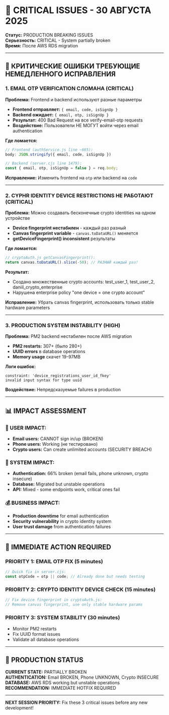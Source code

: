 # 🚨 CRITICAL ISSUES - 30 АВГУСТА 2025
**Статус:** PRODUCTION BREAKING ISSUES  
**Серьезность:** CRITICAL - System partially broken  
**Время:** После AWS RDS migration  

---

## 🚨 **КРИТИЧЕСКИЕ ОШИБКИ ТРЕБУЮЩИЕ НЕМЕДЛЕННОГО ИСПРАВЛЕНИЯ**

### **1. EMAIL OTP VERIFICATION СЛОМАНА (CRITICAL)**
**Проблема:** Frontend и backend используют разные параметры
- **Frontend отправляет:** `{ email, code, isSignUp }`
- **Backend ожидает:** `{ email, otp, isSignUp }`
- **Результат:** 400 Bad Request на все verify-email-otp requests
- **Воздействие:** Пользователи НЕ МОГУТ войти через email authentication

**Где ломается:**
```javascript
// Frontend (authService.js line ~665):
body: JSON.stringify({ email, code, isSignUp })

// Backend (server.cjs line 1479):
const { email, otp, isSignUp = false } = req.body;
```

**Исправление:** Изменить frontend на `otp` или backend на `code`

---

### **2. CYPHR IDENTITY DEVICE RESTRICTIONS НЕ РАБОТАЮТ (CRITICAL)**
**Проблема:** Можно создавать бесконечные crypto identities на одном устройстве
- **Device fingerprint нестабилен** - каждый раз разный
- **Canvas fingerprint variable** - `canvas.toDataURL()` меняется
- **getDeviceFingerprint() inconsistent** результаты

**Где ломается:**
```javascript
// cryptoAuth.js getCanvasFingerprint():
return canvas.toDataURL().slice(-50); // РАЗНЫЙ каждый раз!
```

**Результат:** 
- Создано множественные crypto accounts: test_user_1, test_user_2, daniil_crypto_enterprise
- Нарушена enterprise policy "one device = one crypto account"

**Исправление:** Убрать canvas fingerprint, использовать только stable hardware parameters

---

### **3. PRODUCTION SYSTEM INSTABILITY (HIGH)**
**Проблема:** PM2 backend нестабилен после AWS migration
- **PM2 restarts:** 307+ (было 280+)
- **UUID errors** в database operations
- **Memory usage** скачет 19-97MB

**Логи ошибок:**
```
constraint: 'device_registrations_user_id_fkey'
invalid input syntax for type uuid
```

**Воздействие:** Непредсказуемые failures в production

---

## 📊 **IMPACT ASSESSMENT**

### **👥 USER IMPACT:**
- **Email users:** CANNOT sign in/up (BROKEN)
- **Phone users:** Working (не тестировано)
- **Crypto users:** Can create unlimited accounts (SECURITY BREACH)

### **🔧 SYSTEM IMPACT:**  
- **Authentication:** 66% broken (email fails, phone unknown, crypto insecure)
- **Database:** Migrated but unstable operations
- **API:** Mixed - some endpoints work, critical ones fail

### **💰 BUSINESS IMPACT:**
- **Production downtime** for email authentication 
- **Security vulnerability** in crypto identity system
- **User trust damage** from authentication failures

---

## 🎯 **IMMEDIATE ACTION REQUIRED**

### **PRIORITY 1: EMAIL OTP FIX (5 minutes)**
```javascript
// Quick fix in server.cjs:
const otpCode = otp || code; // Already done but needs testing
```

### **PRIORITY 2: CRYPTO IDENTITY DEVICE CHECK (15 minutes)**
```javascript
// Fix device fingerprint in cryptoAuth.js:
// Remove canvas fingerprint, use only stable hardware params
```

### **PRIORITY 3: SYSTEM STABILITY (30 minutes)**
- Monitor PM2 restarts
- Fix UUID format issues
- Validate all database operations

---

## 🚨 **PRODUCTION STATUS**

**CURRENT STATE:** PARTIALLY BROKEN  
**AUTHENTICATION:** Email BROKEN, Phone UNKNOWN, Crypto INSECURE  
**DATABASE:** AWS RDS working but unstable operations  
**RECOMMENDATION:** IMMEDIATE HOTFIX REQUIRED  

---

**NEXT SESSION PRIORITY:** Fix these 3 critical issues before any new development!